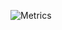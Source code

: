 ![Metrics](https://metrics.lecoq.io/viki-radialcode?template=classic&isocalendar=1&languages=1&stars=1&followup=1&projects=1&code=1&achievements=1&activity=1&tweets=1&posts=1&stackoverflow=1&pagespeed=1&repositories=1&lines=1&discussions=1&base.indepth=false&repositories=100&repositories.batch=100&repositories.forks=false&repositories.affiliations=owner&isocalendar.duration=half-year&languages.limit=8&languages.threshold=0%25&languages.other=false&languages.colors=github&languages.sections=most-used&languages.indepth=false&languages.analysis.timeout=15&languages.categories=markup%2C%20programming&languages.recent.categories=markup%2C%20programming&languages.recent.load=300&languages.recent.days=14&stars.limit=4&followup.sections=repositories&followup.indepth=false&projects.limit=4&projects.descriptions=false&code.lines=12&code.load=400&code.days=3&code.visibility=public&activity.limit=5&activity.load=300&activity.days=14&activity.visibility=all&activity.timestamps=false&activity.filter=all&achievements.threshold=C&achievements.secrets=true&achievements.display=detailed&achievements.limit=0&discussions.categories=true&discussions.categories.limit=0&pagespeed.url=.user.website&pagespeed.detailed=false&pagespeed.screenshot=false&stackoverflow.user=0&stackoverflow.sections=answers-top%2C%20questions-recent&stackoverflow.limit=2&stackoverflow.lines=4&stackoverflow.lines.snippet=2&tweets.attachments=false&tweets.limit=2&tweets.user=.user.twitter&posts.descriptions=false&posts.covers=false&posts.limit=4&posts.user=.user.login&config.timezone=Asia%2FCalcutta)
